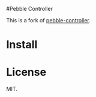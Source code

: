 #Pebble Controller

This is a fork of [pebble-controller](https://github.com/andars/pebble-controller).

# Install

# License

MIT.
